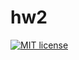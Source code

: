 # hw2

[![MIT license](https://img.shields.io/badge/license-MIT-blue.svg)](https://github.com/fp-ctd-itmo/hw2-niki999922/blob/master/hw2/LICENSE)